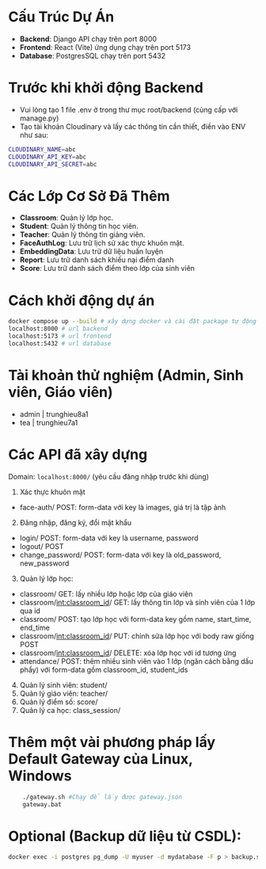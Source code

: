 # Cấu Trúc Dự Án

- **Backend**: Django API chạy trên port 8000
- **Frontend**: React (Vite) ứng dụng chạy trên port 5173
- **Database**: PostgresSQL chạy trên port 5432

# Trước khi khởi động Backend

- Vui lòng tạo 1 file .env ở trong thư mục root/backend (cùng cấp với manage.py)
- Tạo tài khoản Cloudinary và lấy các thông tin cần thiết, điền vào ENV như sau:

```bash
CLOUDINARY_NAME=abc
CLOUDINARY_API_KEY=abc
CLOUDINARY_API_SECRET=abc
```

# Các Lớp Cơ Sở Đã Thêm

- **Classroom**: Quản lý lớp học.
- **Student**: Quản lý thông tin học viên.
- **Teacher**: Quản lý thông tin giảng viên.
- **FaceAuthLog**: Lưu trữ lịch sử xác thực khuôn mặt.
- **EmbeddingData**: Lưu trữ dữ liệu huấn luyện
- **Report**: Lưu trữ danh sách khiếu nại điểm danh
- **Score**: Lưu trữ danh sách điểm theo lớp của sinh viên

# Cách khởi động dự án

```bash
docker compose up --build # xây dựng docker và cài đặt package tự động
localhost:8000 # url backend
localhost:5173 # url frontend
localhost:5432 # url database
```

# Tài khoản thử nghiệm (Admin, Sinh viên, Giáo viên)

- admin | trunghieu8a1
- tea | trunghieu7a1

# Các API đã xây dựng

Domain: `localhost:8000/` (yêu cầu đăng nhập trước khi dùng)

1. Xác thực khuôn mặt

- face-auth/ POST: form-data với key là images, giá trị là tập ảnh

2. Đăng nhập, đăng ký, đổi mật khẩu

- login/ POST: form-data với key là username, password
- logout/ POST
- change_password/ POST: form-data với key là old_password, new_password

3. Quản lý lớp học:

- classroom/ GET: lấy nhiều lớp hoặc lớp của giáo viên
- classroom/<int:classroom_id>/ GET: lấy thông tin lớp và sinh viên của 1 lớp qua id
- classroom/ POST: tạo lớp học với form-data key gồm name, start_time, end_time
- classroom/<int:classroom_id>/ PUT: chỉnh sửa lớp học với body raw giống POST
- classroom/<int:classroom_id>/ DELETE: xóa lớp học với id tương ứng
- attendance/ POST: thêm nhiều sinh viên vào 1 lớp (ngăn cách bằng dấu phẩy) với form-data gồm classroom_id, student_ids

4. Quản lý sinh viên: student/
5. Quản lý giáo viên: teacher/
6. Quản lý điểm số: score/
7. Quản lý ca học: class_session/

# Thêm một vài phương pháp lấy Default Gateway của Linux, Windows

```bash
    ./gateway.sh #Chạy để lấy được gateway.json
    gateway.bat
```

# Optional (Backup dữ liệu từ CSDL):

```bash
docker exec -i postgres pg_dump -U myuser -d mydatabase -F p > backup.sql
```
